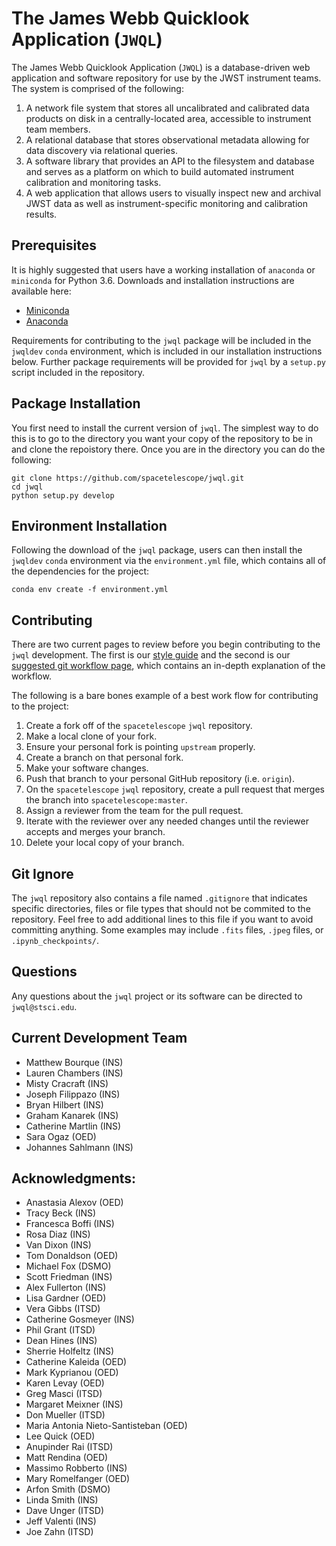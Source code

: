 # The James Webb Quicklook Application (`JWQL`)

The James Webb Quicklook Application (`JWQL`) is a database-driven web application and software repository for use by the JWST instrument teams.  The system is comprised of the following:
1. A network file system that stores all uncalibrated and calibrated data products on disk in a centrally-located area, accessible to instrument team members.
2. A relational database that stores observational metadata allowing for data discovery via relational queries.
3. A software library that provides an API to the filesystem and database and serves as a platform on which to build automated instrument calibration and monitoring tasks.
4. A web application that allows users to visually inspect new and archival JWST data as well as instrument-specific monitoring and calibration results.

## Prerequisites

It is highly suggested that users have a working installation of `anaconda` or `miniconda` for Python 3.6.  Downloads and installation instructions are  available here:

- [Miniconda](https://conda.io/miniconda.html)
- [Anaconda](https://www.continuum.io/downloads)

Requirements for contributing to the `jwql` package will be included in the `jwqldev` `conda` environment, which is included in our installation instructions below. Further package requirements will be provided for `jwql` by a `setup.py` script included in the repository.

## Package Installation

You first need to install the current version of `jwql`. The simplest way to do this is to go to the directory you want your copy of the repository to be in and clone the repoistory there. Once you are in the directory you can do the following:

```
git clone https://github.com/spacetelescope/jwql.git
cd jwql
python setup.py develop
```

## Environment Installation

Following the download of the `jwql` package, users can then install the `jwqldev` `conda` environment via the `environment.yml` file, which contains all of the dependencies for the project:

```
conda env create -f environment.yml
```


## Contributing

There are two current pages to review before you begin contributing to the `jwql` development. The first is our [style guide](https://github.com/spacetelescope/jwql/blob/style-guide/style_guide/style_guide.md) and the second is our [suggested git workflow page](https://github.com/spacetelescope/jwql/wiki/git-GitHub-workflow-for-contributing/), which contains an in-depth explanation of the workflow.

The following is a bare bones example of a best work flow for contributing to the project:

1. Create a fork off of the `spacetelescope` `jwql` repository.
2. Make a local clone of your fork.
3. Ensure your personal fork is pointing `upstream` properly.
4. Create a branch on that personal fork.
5. Make your software changes.
6. Push that branch to your personal GitHub repository (i.e. `origin`).
7. On the `spacetelescope` `jwql` repository, create a pull request that merges the branch into `spacetelescope:master`.
8. Assign a reviewer from the team for the pull request.
9. Iterate with the reviewer over any needed changes until the reviewer accepts and merges your branch.
10. Delete your local copy of your branch.


## Git Ignore

The `jwql` repository also contains a file named `.gitignore` that indicates specific directories, files or file types that should not be commited to the repository.  Feel free to add additional lines to this file if you want to avoid committing anything.  Some examples may include `.fits` files, `.jpeg` files, or `.ipynb_checkpoints/`.

## Questions

Any questions about the `jwql` project or its software can be directed to `jwql@stsci.edu`.


## Current Development Team
- Matthew Bourque (INS)
- Lauren Chambers (INS)
- Misty Cracraft (INS)
- Joseph Filippazo (INS)
- Bryan Hilbert (INS)
- Graham Kanarek (INS)
- Catherine Martlin (INS)
- Sara Ogaz (OED)
- Johannes Sahlmann (INS)

## Acknowledgments:
- Anastasia Alexov (OED)
- Tracy Beck (INS)
- Francesca Boffi (INS)
- Rosa Diaz (INS)
- Van Dixon (INS)
- Tom Donaldson (OED)
- Michael Fox (DSMO)
- Scott Friedman (INS)
- Alex Fullerton (INS)
- Lisa Gardner (OED)
- Vera Gibbs (ITSD)
- Catherine Gosmeyer (INS)
- Phil Grant (ITSD)
- Dean Hines (INS)
- Sherrie Holfeltz (INS)
- Catherine Kaleida (OED)
- Mark Kyprianou (OED)
- Karen Levay (OED)
- Greg Masci (ITSD)
- Margaret Meixner (INS)
- Don Mueller (ITSD)
- Maria Antonia Nieto-Santisteban (OED)
- Lee Quick (OED)
- Anupinder Rai (ITSD)
- Matt Rendina (OED)
- Massimo Robberto (INS)
- Mary Romelfanger (OED)
- Arfon Smith (DSMO)
- Linda Smith (INS)
- Dave Unger (ITSD)
- Jeff Valenti (INS)
- Joe Zahn (ITSD)